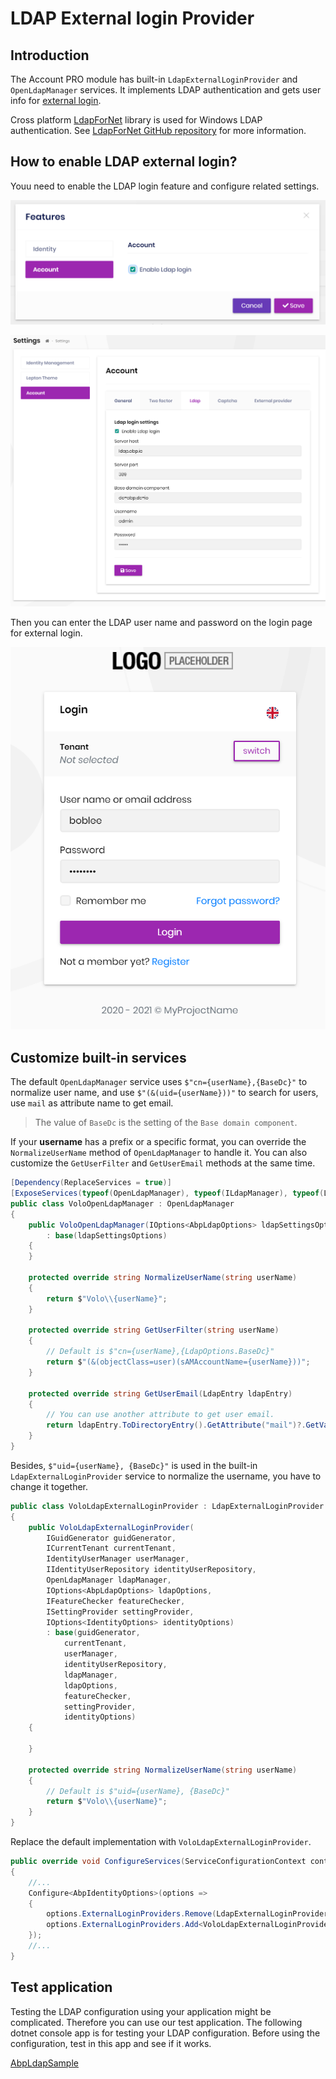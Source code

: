 # LDAP External login Provider

## Introduction

The Account PRO module has built-in `LdapExternalLoginProvider` and `OpenLdapManager` services. It implements LDAP authentication and gets user info for [external login](https://github.com/abpframework/abp/issues/4977).

Cross platform [LdapForNet](https://www.nuget.org/packages/LdapForNet/) library is used for Windows LDAP authentication. See [LdapForNet GitHub repository](https://github.com/flamencist/ldap4net) for more information.

## How to enable LDAP external login?

Youu need to enable the LDAP login feature and configure related settings.

![enable-ldap-feature](../../images/enable-ldap-feature.png)

![configure-ldap-setting](../../images/configure-ldap-setting.png)

Then you can enter the LDAP user name and password on the login page for external login.

![ldap-login](../../images/ldap-login.png)

## Customize built-in services

The default `OpenLdapManager` service uses `$"cn={userName},{BaseDc}"` to normalize user name, and use `$"(&(uid={userName}))"` to search for users, use `mail` as attribute name to get email.

> The value of `BaseDc` is the setting of the `Base domain component`.

If your **username** has a prefix or a specific format, you can override the `NormalizeUserName` method of `OpenLdapManager` to handle it. You can also customize the `GetUserFilter` and `GetUserEmail` methods at the same time.

```cs
[Dependency(ReplaceServices = true)]
[ExposeServices(typeof(OpenLdapManager), typeof(ILdapManager), typeof(LdapManager))]
public class VoloOpenLdapManager : OpenLdapManager
{
    public VoloOpenLdapManager(IOptions<AbpLdapOptions> ldapSettingsOptions)
        : base(ldapSettingsOptions)
    {
    }

    protected override string NormalizeUserName(string userName)
    {
        return $"Volo\\{userName}";
    }

    protected override string GetUserFilter(string userName)
    {
        // Default is $"cn={userName},{LdapOptions.BaseDc}"
        return $"(&(objectClass=user)(sAMAccountName={userName}))";
    }

    protected override string GetUserEmail(LdapEntry ldapEntry)
    {
        // You can use another attribute to get user email.
        return ldapEntry.ToDirectoryEntry().GetAttribute("mail")?.GetValue<string>();
    }
}
```

Besides, `$"uid={userName}, {BaseDc}"` is used in the built-in `LdapExternalLoginProvider` service to normalize the username, you have to change it together.

```cs
public class VoloLdapExternalLoginProvider : LdapExternalLoginProvider
{
    public VoloLdapExternalLoginProvider(
        IGuidGenerator guidGenerator,
        ICurrentTenant currentTenant,
        IdentityUserManager userManager,
        IIdentityUserRepository identityUserRepository,
        OpenLdapManager ldapManager,
        IOptions<AbpLdapOptions> ldapOptions,
        IFeatureChecker featureChecker,
        ISettingProvider settingProvider,
        IOptions<IdentityOptions> identityOptions)
        : base(guidGenerator,
            currentTenant,
            userManager,
            identityUserRepository,
            ldapManager,
            ldapOptions,
            featureChecker,
            settingProvider,
            identityOptions)
    {

    }

    protected override string NormalizeUserName(string userName)
    {
        // Default is $"uid={userName}, {BaseDc}"
        return $"Volo\\{userName}";
    }
}
```

Replace the default implementation with `VoloLdapExternalLoginProvider`.

```cs
public override void ConfigureServices(ServiceConfigurationContext context)
{
    //...
    Configure<AbpIdentityOptions>(options =>
    {
        options.ExternalLoginProviders.Remove(LdapExternalLoginProvider.Name);
        options.ExternalLoginProviders.Add<VoloLdapExternalLoginProvider>(LdapExternalLoginProvider.Name);
    });
    //...
}
```

## Test application

Testing the LDAP configuration using your application might be complicated. Therefore you can use our test application. The following dotnet console app is for testing your LDAP configuration. Before using the configuration, test in this app and see if it works.

[AbpLdapSample](https://github.com/abpframework/abp-samples/tree/master/AbpLdapSample)

